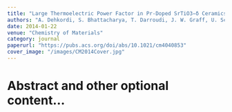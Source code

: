 ```yaml
---
title: "Large Thermoelectric Power Factor in Pr-Doped SrTiO3−δ Ceramics via Grain-Boundary-Induced Mobility Enhancement"
authors: "A. Dehkordi, S. Bhattacharya, T. Darroudi, J. W. Graff, U. Schwingenschlögl, H. N. Alshareef, T. M. Tritt"
date: 2014-01-22
venue: "Chemistry of Materials"
category: journal
paperurl: "https://pubs.acs.org/doi/abs/10.1021/cm4040853"
cover_image: "/images/CM2014Cover.jpg"
---
```


# Abstract and other optional content…
